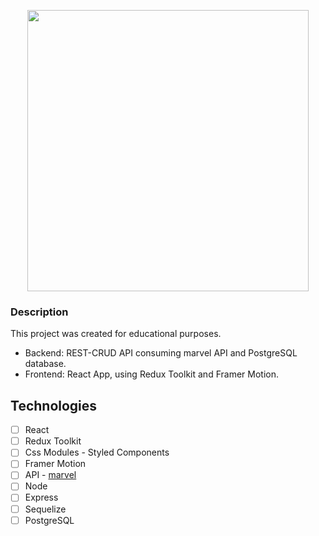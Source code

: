 <p align='center'>
<img width='450' src='https://upload.wikimedia.org/wikipedia/commons/thumb/b/b9/Marvel_Logo.svg/1200px-Marvel_Logo.svg.png'>
</p>

### Description
This project was created for educational purposes.
- Backend: REST-CRUD API consuming marvel API and PostgreSQL database.
- Frontend: React App, using Redux Toolkit and Framer Motion.

## Technologies
- [ ] React
- [ ] Redux Toolkit
- [ ] Css Modules - Styled Components
- [ ] Framer Motion
- [ ] API - [marvel](https://developer.marvel.com/)
- [ ] Node
- [ ] Express
- [ ] Sequelize
- [ ] PostgreSQL
